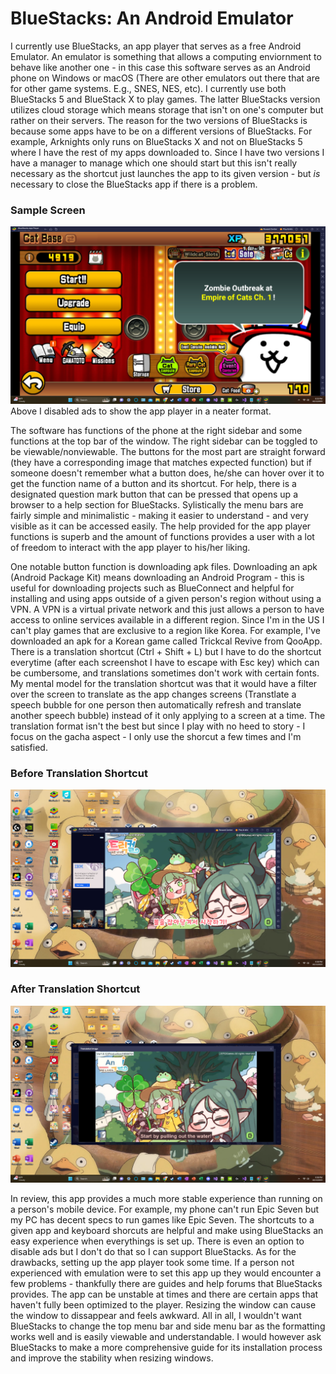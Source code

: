# BlueStacks: An Android Emulator 

I currently use BlueStacks, an app player that serves as a free Android Emulator. An emulator is something that allows a computing enviornment to behave like another one - in this case this software serves as an Android phone on Windows or macOS (There are other emulators out there that are for other game systems. E.g., SNES, NES, etc). I currently use both BlueStacks 5 and BlueStack X to play games. The latter BlueStacks version utilizes cloud storage which means storage that isn't on one's computer but rather on their servers. The reason for the two versions of BlueStacks is because some apps have to be on a different versions of BlueStacks. For example, Arknights only runs on BlueStacks X and not on BlueStacks 5 where I have the rest of my apps downloaded to. Since I have two versions I have a manager to manage which one should start but this isn't really necessary as the shortcut just launches the app to its given version - but *is* necessary to close the BlueStacks app if there is a problem. 

### Sample Screen
![Sample Game Screen](/assets/samplegamescreen.png)
Above I disabled ads to show the app player in a neater format. 

The software has functions of the phone at the right sidebar and some functions at the top bar of the window. The right sidebar can be toggled to be viewable/nonviewable. The buttons for the most part are straight forward (they have a corresponding image that matches expected function) but if someone doesn't remember what a button does, he/she can hover over it to get the function name of a button and its shortcut. For help, there is a designated question mark button that can be pressed that opens up a browser to a help section for BlueStacks. Sylistically the menu bars are fairly simple and minimalistic - making it easier to understand - and very visible as it can be accessed easily. The help provided for the app player functions is superb and the amount of functions provides a user with a lot of freedom to interact with the app player to his/her liking.

One notable button function is downloading apk files. Downloading an apk (Android Package Kit) means downloading an Android Program - this is useful for downloading projects such as BlueConnect and helpful for installing and using apps outside of a given person's region without using a VPN. A VPN is a virtual private network and this just allows a person to have access to online services available in a different region. Since I'm in the US I can't play games that are exclusive to a region like Korea. For example, I've downloaded an apk for a Korean game called Trickcal Revive from QooApp. There is a translation shortcut (Ctrl + Shift + L) but I have to do the shortcut everytime (after each screenshot I have to escape with Esc key) which can be cumbersome, and translations sometimes don't work with certain fonts. My mental model for the translation shortcut was that it would have a filter over the screen to translate as the app changes screens (Transtlate a speech bubble for one person then automatically refresh and translate another speech bubble) instead of it only applying to a screen at a time. The translation format isn't the best but since I play with no heed to story - I focus on the gacha aspect - I only use the shorcut a few times and I'm satisfied.

### Before Translation Shortcut
![Before Translation](/assets/beforetranslation.png)

### After Translation Shortcut
![After Translation](/assets/aftertranslation.png)

In review, this app provides a much more stable experience than running on a person's mobile device. For example, my phone can't run Epic Seven but my PC has decent specs to run games like Epic Seven. The shortcuts to a given app and keyboard shorcuts are helpful and make using BlueStacks an easy experience when everythings is set up. There is even an option to disable ads but I don't do that so I can support BlueStacks. As for the drawbacks, setting up the app player took some time. If a person not experienced with emulation were to set this app up they would encounter a few problems - thankfully there are guides and help forums that BlueStacks provides. The app can be unstable at times and there are certain apps that haven't fully been optimized to the player. Resizing the window can cause the window to dissappear and feels awkward. All in all, I wouldn't want BlueStacks to change the top menu bar and side menu bar as the formatting works well and is easily viewable and understandable. I would however ask BlueStacks to make a more comprehensive guide for its installation process and improve the stability when resizing windows. 

